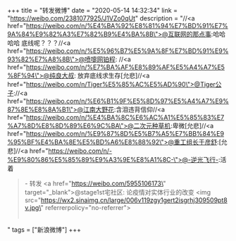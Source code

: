 +++
title = "转发微博"
date = "2020-05-14 14:32:34"
link = "https://weibo.com/2381077925/J1VZo0qUt"
description = "//<a href=\"https://weibo.com/n/%E4%BA%92%E8%81%94%E7%BD%91%E7%9A%84%E9%82%A3%E7%82%B9%E4%BA%8B\">@互联网的那点事</a>:哈哈哈哈 底线呢？？？//<a href=\"https://weibo.com/n/%E5%96%B7%E5%9A%8F%E7%BD%91%E9%93%82%E7%A8%8B\">@喷嚏网铂程</a>: //<a href=\"https://weibo.com/n/%E7%BA%AF%E8%89%AF%E5%A4%A7%E5%8F%94\">@纯良大叔</a>: 放弃底线求生存[允悲]//<a href=\"https://weibo.com/n/Tiger%E5%85%AC%E5%AD%90\">@Tiger公子</a>://<a href=\"https://weibo.com/n/%E6%B1%9F%E5%8D%97%E5%A4%A7%E9%87%8E%E8%8A%B1\">@江南大野花</a>:含泪违背信仰//<a href=\"https://weibo.com/n/%E4%BA%8C%E6%AC%A1%E5%85%83%E7%A7%8D%E8%8D%89%E6%9C%BA\">@二次元种草机</a>:卑微[允悲]//<a href=\"https://weibo.com/n/%E9%87%8D%E5%B7%A5%E7%BB%84%E9%95%BF%E4%BA%8E%E5%BD%A6%E8%88%92\">@重工组长于彦舒</a>:[允悲]//<a href=\"https://weibo.com/n/-%E9%80%86%E5%85%89%E9%A3%9E%E8%A1%8C-\">@-逆光飞行-</a>:活着<br><blockquote> - 转发 <a href=\"https://weibo.com/5955106173\" target=\"_blank\">@stage1st宅社区</a>: 论疫情对实体行业的改变 <img src=\"https://wx2.sinaimg.cn/large/006v119zgy1gert2isgrhj309509pt8v.jpg\" referrerpolicy=\"no-referrer\"><br><br></blockquote>"
tags = ["新浪微博"]
+++
